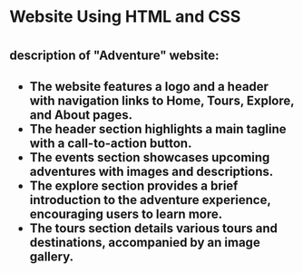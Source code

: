 
<h1>Website Using HTML and CSS<h1>
<h2>description of  "Adventure" website:<h2>
<ul>
    <li>The website features a logo and a header with navigation links to Home, Tours, Explore, and About pages.</li>
    <li>The header section highlights a main tagline with a call-to-action button.</li>
    <li>The events section showcases upcoming adventures with images and descriptions.</li>
    <li>The explore section provides a brief introduction to the adventure experience, encouraging users to learn more.</li>
    <li>The tours section details various tours and destinations, accompanied by an image gallery.</li>
</ul>